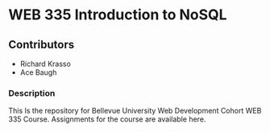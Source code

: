 # WEB 335 Introduction to NoSQL

## Contributors
- Richard Krasso
- Ace Baugh

### Description
This Is the repository for Bellevue University Web Development Cohort WEB 335 Course. Assignments for the course are available here.
